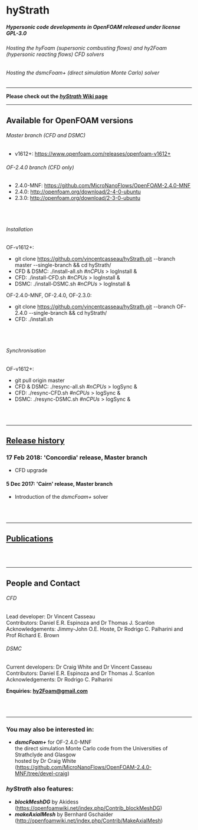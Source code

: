 # hyStrath

##### Hypersonic code developments in OpenFOAM released under license GPL-3.0
###### Hosting the *hyFoam* (supersonic combusting flows) and *hy2Foam* (hypersonic reacting flows) CFD solvers  
###### Hosting the *dsmcFoam+* (direct simulation Monte Carlo) solver  


---

**Please check out the [_hyStrath_ Wiki page](https://github.com/vincentcasseau/hyStrath/wiki)**   


---  
## Available for OpenFOAM versions

###### Master branch (CFD and DSMC)  
+ v1612+: https://www.openfoam.com/releases/openfoam-v1612+  

###### OF-2.4.0 branch (CFD only)   
+ 2.4.0-MNF: https://github.com/MicroNanoFlows/OpenFOAM-2.4.0-MNF  
+ 2.4.0: http://openfoam.org/download/2-4-0-ubuntu  
+ 2.3.0: http://openfoam.org/download/2-3-0-ubuntu  


<div class="paragraph"><p><br>
<br></p></div>


###### Installation  
OF-v1612+:  
+ git clone https://github.com/vincentcasseau/hyStrath.git --branch master --single-branch && cd hyStrath/   
+ CFD & DSMC: ./install-all.sh _#nCPUs_ > logInstall &
+ CFD: ./install-CFD.sh _#nCPUs_ > logInstall &
+ DSMC: ./install-DSMC.sh _#nCPUs_ > logInstall &   
 

OF-2.4.0-MNF, OF-2.4.0, OF-2.3.0:  
+ git clone https://github.com/vincentcasseau/hyStrath.git --branch OF-2.4.0 --single-branch && cd hyStrath/   
+ CFD: ./install.sh  

<div class="paragraph"><p><br>
<br></p></div>


###### Synchronisation
OF-v1612+:  
+ git pull origin master   
+ CFD & DSMC: ./resync-all.sh _#nCPUs_ > logSync &
+ CFD: ./resync-CFD.sh _#nCPUs_ > logSync &
+ DSMC: ./resync-DSMC.sh _#nCPUs_ > logSync & 


<div class="paragraph"><p><br>
<br></p></div>

---  
## [Release history](https://github.com/vincentcasseau/hyStrath/wiki/Release-history)  
### 17 Feb 2018: 'Concordia' release, Master branch  
+ CFD upgrade  

#### 5 Dec 2017: 'Cairn' release, Master branch  
+ Introduction of the _dsmcFoam+_ solver  


<div class="paragraph"><p><br>
<br></p></div>

---
## [Publications](https://github.com/vincentcasseau/hyStrath/wiki/Publications)


<div class="paragraph"><p><br>
<br></p></div>

---  

## People and Contact

###### CFD  
Lead developer: Dr Vincent Casseau    
Contributors: Daniel E.R. Espinoza and Dr Thomas J. Scanlon              
Acknowledgements: Jimmy-John O.E. Hoste, Dr Rodrigo C. Palharini and Prof Richard E. Brown
  
   
###### DSMC        
Current developers: Dr Craig White and Dr Vincent Casseau    
Contributors: Daniel E.R. Espinoza and Dr Thomas J. Scanlon  
Acknowledgements: Dr Rodrigo C. Palharini



**Enquiries: hy2Foam@gmail.com**

<div class="paragraph"><p><br>
<br></p></div>

---  
### You may also be interested in:  
+ **_dsmcFoam+_** for OF-2.4.0-MNF   
the direct simulation Monte Carlo code from the Universities of Strathclyde and Glasgow  
hosted by Dr Craig White (https://github.com/MicroNanoFlows/OpenFOAM-2.4.0-MNF/tree/devel-craig)  

  
### _hyStrath_ also features:  
+ **_blockMeshDG_** by Akidess (https://openfoamwiki.net/index.php/Contrib_blockMeshDG)  
+ **_makeAxialMesh_** by Bernhard Gschaider (http://openfoamwiki.net/index.php/Contrib/MakeAxialMesh)


